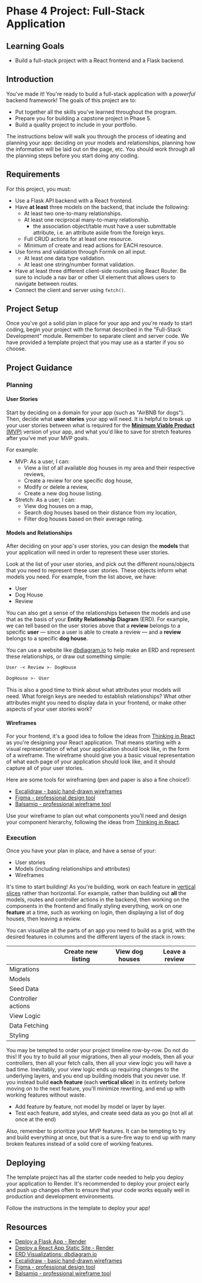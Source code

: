 # Phase 4 Project: Full-Stack Application

## Learning Goals

- Build a full-stack project with a React frontend and a Flask backend.

## Introduction

You've made it! You're ready to build a full-stack application with a _powerful_
backend framework! The goals of this project are to:

- Put together all the skills you've learned throughout the program.
- Prepare you for building a capstone project in Phase 5.
- Build a quality project to include in your portfolio.

The instructions below will walk you through the process of ideating and
planning your app: deciding on your models and relationships, planning how the
information will be laid out on the page, etc. You should work through all the
planning steps before you start doing any coding.

## Requirements

For this project, you must:

- Use a Flask API backend with a React frontend.
- Have **at least** three models on the backend, that include the following:
  - At least two one-to-many relationships.
  - At least one reciprocal many-to-many relationship.
    - the association object/table must have a user submittable attribute, i.e.
      an attribute aside from the foreign keys.
  - Full CRUD actions for at least one resource.
  - Minimum of create and read actions for EACH resource.
- Use forms and validation through Formik on all input.
  - At least one data type validation.
  - At least one string/number format validation.
- Have at least three different client-side routes using React Router. Be sure
  to include a nav bar or other UI element that allows users to navigate between
  routes.
- Connect the client and server using `fetch()`.

## Project Setup

Once you've got a solid plan in place for your app and you're ready to start
coding, begin your project with the format described in the "Full-Stack
Development" module. Remember to separate client and server code. We have
provided a template project that you may use as a starter if you so choose.

## Project Guidance

### Planning

#### User Stories

Start by deciding on a domain for your app (such as "AirBNB for dogs"). Then,
decide what **user stories** your app will need. It is helpful to break up your
user stories between what is required for the [**Minimum Viable Product**
(MVP)][mvp] version of your app, and what you'd like to save for stretch
features after you've met your MVP goals.

For example:

- MVP: As a user, I can:
  - View a list of all available dog houses in my area and their respective
    reviews,
  - Create a review for one specific dog house,
  - Modify or delete a review,
  - Create a new dog house listing.
- Stretch: As a user, I can:
  - View dog houses on a map,
  - Search dog houses based on their distance from my location,
  - Filter dog houses based on their average rating.

#### Models and Relationships

After deciding on your app's user stories, you can design the **models** that
your application will need in order to represent these user stories.

Look at the list of your user stories, and pick out the different nouns/objects
that you need to represent these user stories. These objects inform what models
you need. For example, from the list above, we have:

- User
- Dog House
- Review

You can also get a sense of the relationships between the models and use that as
the basis of your **Entity Relationship Diagram** (ERD). For example, we can
tell based on the user stories above that a **review** belongs to a specific
**user** — since a user is able to create a review — and a **review** belongs to
a specific **dog house**.

You can use a website like [dbdiagram.io][] to help make an ERD and represent
these relationships, or draw out something simple:

```txt
User -< Review >- DogHouse

DogHouse >- User
```

This is also a good time to think about what attributes your models will need.
What foreign keys are needed to establish relationships? What other attributes
might you need to display data in your frontend, or make other aspects of your
user stories work?

#### Wireframes

For your frontend, it's a good idea to follow the ideas from [Thinking in
React][] as you're designing your React application. That means starting with a
visual representation of what your application should look like, in the form of
a wireframe. The wireframe should give you a basic visual representation of what
each page of your application should look like, and it should capture all of
your user stories.

Here are some tools for wireframing (pen and paper is also a fine choice!):

- [Excalidraw - basic hand-drawn wireframes](https://excalidraw.com/)
- [Figma - professional design tool](https://www.figma.com/)
- [Balsamiq - professional wireframe tool](https://balsamiq.com/)

Use your wireframe to plan out what components you'll need and design your
component hierarchy, following the ideas from [Thinking in React][].

### Execution

Once you have your plan in place, and have a sense of your:

- User stories
- Models (including relationships and attributes)
- Wireframes

It's time to start building! As you're building, work on each feature in
[vertical slices](https://agileforall.com/vertical-slices-and-scale/) rather
than horizontal. For example, rather than building out **all** the models,
routes and controller actions in the backend, then working on the components in
the frontend and finally styling everything, work on one **feature** at a time,
such as working on login, then displaying a list of dog houses, then leaving a
review.

You can visualize all the parts of an app you need to build as a grid, with the
desired features in columns and the different layers of the stack in rows:

|                    | Create new listing | View dog houses | Leave a review |
| ------------------ | ------------------ | --------------- | -------------- |
| Migrations         |                    |                 |                |
| Models             |                    |                 |                |
| Seed Data          |                    |                 |                |
| Controller actions |                    |                 |                |
| View Logic         |                    |                 |                |
| Data Fetching      |                    |                 |                |
| Styling            |                    |                 |                |

You may be tempted to order your project timeline row-by-row. Do not do this! If
you try to build all your migrations, then all your models, then all your
controllers, then all your fetch calls, then all your view logic you will have a
bad time. Inevitably, your view logic ends up requiring changes to the
underlying layers, and you end up building models that you never use. If you
instead build **each feature** (each **vertical slice**) in its entirety before
moving on to the next feature, you'll minimize rewriting, and end up with
working features without waste.

- Add feature by feature, not model by model or layer by layer.
- Test each feature, add styles, and create seed data as you go (not all at once
  at the end)

Also, remember to prioritize your MVP features. It can be tempting to try and
build everything at once, but that is a sure-fire way to end up with many broken
features instead of a solid core of working features.

## Deploying

The template project has all the starter code needed to help you deploy your
application to Render. It's recommended to deploy your project early and push up
changes often to ensure that your code works equally well in production and
development environments.

Follow the instructions in the template to deploy your app!

## Resources

- [Deploy a Flask App - Render](https://render.com/docs/deploy-flask)
- [Deploy a React App Static Site - Render](https://render.com/docs/deploy-create-react-app)
- [ERD Visualizations: dbdiagram.io][dbdiagram.io]
- [Excalidraw - basic hand-drawn wireframes](https://excalidraw.com/)
- [Figma - professional design tool](https://www.figma.com/)
- [Balsamiq - professional wireframe tool](https://balsamiq.com/)

[mvp]: https://blog.crisp.se/2016/01/25/henrikkniberg/making-sense-of-mvp
[dbdiagram.io]: https://dbdiagram.io/
[thinking in react]: https://reactjs.org/docs/thinking-in-react.html
[awesome readmes]: https://github.com/matiassingers/awesome-readme
